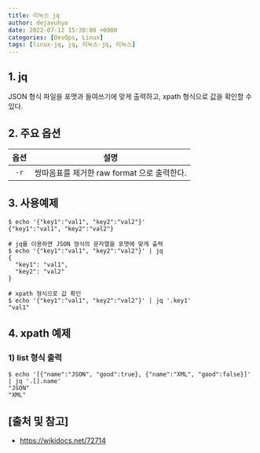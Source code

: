```yaml
---
title: 리눅스 jq
author: dejavuhyo
date: 2022-07-12 15:30:00 +0900
categories: [DevOps, Linux]
tags: [linux-jq, jq, 리눅스-jq, 리눅스]
---
```


## 1. jq
JSON 형식 파일을 포맷과 들여쓰기에 맞게 출력하고, xpath 형식으로 값을 확인할 수 있다.

## 2. 주요 옵션

| 옵션 | 설명 |
|:-----:|:-----:|
| `-r` | 쌍따옴표를 제거한 raw format 으로 출력한다. |

## 3. 사용예제

```shell
$ echo '{"key1":"val1", "key2":"val2"}'
{"key1":"val1", "key2":"val2"}

# jq를 이용하면 JSON 형식의 문자열을 포맷에 맞게 출력
$ echo '{"key1":"val1", "key2":"val2"}' | jq
{
  "key1": "val1",
  "key2": "val2"
}

# xpath 형식으로 값 확인
$ echo '{"key1":"val1", "key2":"val2"}' | jq '.key1'
"val1"
```

## 4. xpath 예제

### 1) list 형식 출력

```shell
$ echo '[{"name":"JSON", "good":true}, {"name":"XML", "good":false}]' | jq '.[].name'
"JSON"
"XML"
```

## [출처 및 참고]
* <https://wikidocs.net/72714>

